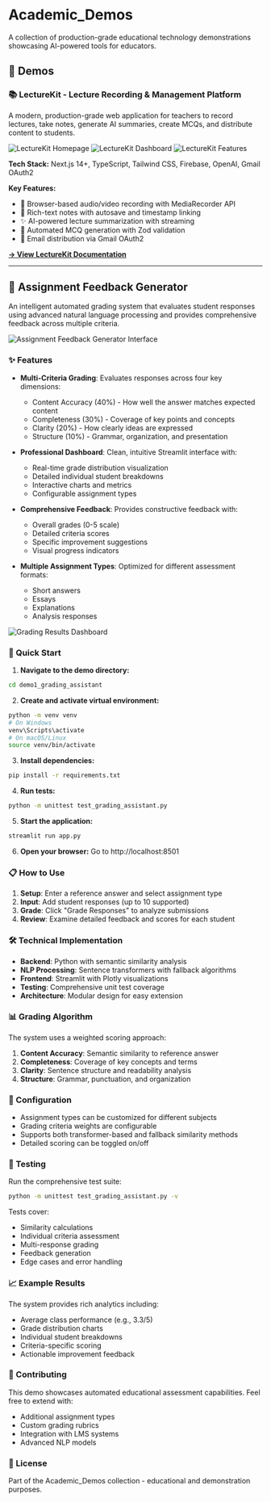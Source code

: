 # Academic_Demos

A collection of production-grade educational technology demonstrations showcasing AI-powered tools for educators.

## 🚀 Demos

### 📚 LectureKit - Lecture Recording & Management Platform

A modern, production-grade web application for teachers to record lectures, take notes, generate AI summaries, create MCQs, and distribute content to students.

![LectureKit Homepage](https://github.com/user-attachments/assets/c50a0166-e314-4928-ad98-93fd09007d40)
![LectureKit Dashboard](https://github.com/user-attachments/assets/d4d4fedf-3be2-48ec-93f5-ffe15ef1e3e3)
![LectureKit Features](https://github.com/user-attachments/assets/beff97e6-35d4-406a-9a04-ab6e31607f8b)

**Tech Stack:** Next.js 14+, TypeScript, Tailwind CSS, Firebase, OpenAI, Gmail OAuth2

**Key Features:**
- 🎥 Browser-based audio/video recording with MediaRecorder API
- 📝 Rich-text notes with autosave and timestamp linking
- ✨ AI-powered lecture summarization with streaming
- 🎯 Automated MCQ generation with Zod validation
- 📧 Email distribution via Gmail OAuth2

[**→ View LectureKit Documentation**](demo2_lecturekit/README.md)

---

## 📝 Assignment Feedback Generator

An intelligent automated grading system that evaluates student responses using advanced natural language processing and provides comprehensive feedback across multiple criteria.

![Assignment Feedback Generator Interface](https://github.com/user-attachments/assets/c02c1d3e-55bb-4844-a851-723732e06dce)

### ✨ Features

- **Multi-Criteria Grading**: Evaluates responses across four key dimensions:
  - Content Accuracy (40%) - How well the answer matches expected content
  - Completeness (30%) - Coverage of key points and concepts  
  - Clarity (20%) - How clearly ideas are expressed
  - Structure (10%) - Grammar, organization, and presentation

- **Professional Dashboard**: Clean, intuitive Streamlit interface with:
  - Real-time grade distribution visualization
  - Detailed individual student breakdowns
  - Interactive charts and metrics
  - Configurable assignment types

- **Comprehensive Feedback**: Provides constructive feedback with:
  - Overall grades (0-5 scale)
  - Detailed criteria scores
  - Specific improvement suggestions
  - Visual progress indicators

- **Multiple Assignment Types**: Optimized for different assessment formats:
  - Short answers
  - Essays  
  - Explanations
  - Analysis responses

![Grading Results Dashboard](https://github.com/user-attachments/assets/92f9fecf-15de-40ea-9aa6-b7822a258b16)

### 🚀 Quick Start

1. **Navigate to the demo directory:**
```bash
cd demo1_grading_assistant
```

2. **Create and activate virtual environment:**
```bash
python -m venv venv
# On Windows
venv\Scripts\activate
# On macOS/Linux
source venv/bin/activate
```

3. **Install dependencies:**
```bash
pip install -r requirements.txt
```

4. **Run tests:**
```bash
python -m unittest test_grading_assistant.py
```

5. **Start the application:**
```bash
streamlit run app.py
```

6. **Open your browser:** Go to http://localhost:8501

### 📋 How to Use

1. **Setup**: Enter a reference answer and select assignment type
2. **Input**: Add student responses (up to 10 supported)
3. **Grade**: Click "Grade Responses" to analyze submissions
4. **Review**: Examine detailed feedback and scores for each student

### 🛠️ Technical Implementation

- **Backend**: Python with semantic similarity analysis
- **NLP Processing**: Sentence transformers with fallback algorithms
- **Frontend**: Streamlit with Plotly visualizations
- **Testing**: Comprehensive unit test coverage
- **Architecture**: Modular design for easy extension

### 📊 Grading Algorithm

The system uses a weighted scoring approach:

1. **Content Accuracy**: Semantic similarity to reference answer
2. **Completeness**: Coverage of key concepts and terms
3. **Clarity**: Sentence structure and readability analysis  
4. **Structure**: Grammar, punctuation, and organization

### 🔧 Configuration

- Assignment types can be customized for different subjects
- Grading criteria weights are configurable
- Supports both transformer-based and fallback similarity methods
- Detailed scoring can be toggled on/off

### 🧪 Testing

Run the comprehensive test suite:
```bash
python -m unittest test_grading_assistant.py -v
```

Tests cover:
- Similarity calculations
- Individual criteria assessment
- Multi-response grading
- Feedback generation
- Edge cases and error handling

### 📈 Example Results

The system provides rich analytics including:
- Average class performance (e.g., 3.3/5)
- Grade distribution charts
- Individual student breakdowns
- Criteria-specific scoring
- Actionable improvement feedback

### 🤝 Contributing

This demo showcases automated educational assessment capabilities. Feel free to extend with:
- Additional assignment types
- Custom grading rubrics
- Integration with LMS systems
- Advanced NLP models

### 📄 License

Part of the Academic_Demos collection - educational and demonstration purposes.